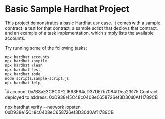 # Basic Sample Hardhat Project

This project demonstrates a basic Hardhat use case. It comes with a sample contract, a test for that contract, a sample script that deploys that contract, and an example of a task implementation, which simply lists the available accounts.

Try running some of the following tasks:

```shell
npx hardhat accounts
npx hardhat compile
npx hardhat clean
npx hardhat test
npx hardhat node
node scripts/sample-script.js
npx hardhat help
```

ใช้ account 0x7B8aE3C8C0F2d663F64cD37DE7b7084fDea23075
Contract deployed to address: 0xD938e15C48c0408eC658726ef3D30d0Af11789CB


npx hardhat verify --network ropsten 0xD938e15C48c0408eC658726ef3D30d0Af11789CB 

<!-- 
(base) phasuwut@Phasuwuts-MacBook-Pro-2 blockchain-smartcontract % npx hardhat verify --network ropsten 0xD938e15C48c0408eC658726ef3D30d0Af11789CB 
Nothing to compile
Successfully submitted source code for contract
contracts/Lottery.sol:Lottery at 0xD938e15C48c0408eC658726ef3D30d0Af11789CB
for verification on the block explorer. Waiting for verification result...

Successfully verified contract Lottery on Etherscan.
https://ropsten.etherscan.io/address/0xD938e15C48c0408eC658726ef3D30d0Af11789CB#code
 -->

